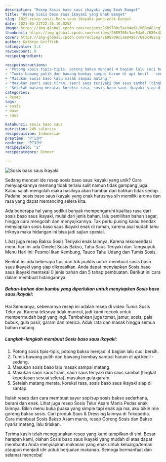 ```yaml
---
description: "Resep Sosis baso saus ikayaki yang Enak Banget"
title: "Resep Sosis baso saus ikayaki yang Enak Banget"
slug: 1022-resep-sosis-baso-saus-ikayaki-yang-enak-banget
date: 2021-03-22T22:46:10.025Z
image: https://img-global.cpcdn.com/recipes/2689700c5ae04a6c/680x482cq70/sosis-baso-saus-ikayaki-foto-resep-utama.jpg
thumbnail: https://img-global.cpcdn.com/recipes/2689700c5ae04a6c/680x482cq70/sosis-baso-saus-ikayaki-foto-resep-utama.jpg
cover: https://img-global.cpcdn.com/recipes/2689700c5ae04a6c/680x482cq70/sosis-baso-saus-ikayaki-foto-resep-utama.jpg
author: Kathryn Griffith
ratingvalue: 3.4
reviewcount: 9
recipeingredient:

recipeinstructions:
- "Potong sosis tipis-tipis, potong bakso menjadi 4 bagian lalu cuci bersih."
- "Tumis bawang putih dan bawang bombay sampai harum di api kecil - sedang."
- "Masukan sosis baso lalu masak sampai matang."
- "Masukan saori saus tiram, saori saus teriyaki dan saus sambal (tingkat kepedasan sesuai selera), masukan gula garam."
- "Setelah matang merata, koreksi rasa, sosis baso saus ikayaki siap di santap."
categories:
- Resep
tags:
- sosis
- baso
- saus

katakunci: sosis baso saus 
nutrition: 249 calories
recipecuisine: Indonesian
preptime: "PT13M"
cooktime: "PT32M"
recipeyield: "2"
recipecategory: Dinner

---
```



![Sosis baso saus ikayaki](https://img-global.cpcdn.com/recipes/2689700c5ae04a6c/680x482cq70/sosis-baso-saus-ikayaki-foto-resep-utama.jpg)

Sedang mencari ide resep sosis baso saus ikayaki yang unik? Cara menyiapkannya memang tidak terlalu sulit namun tidak gampang juga. Kalau salah mengolah maka hasilnya akan hambar dan bahkan tidak sedap. Padahal sosis baso saus ikayaki yang enak harusnya sih memiliki aroma dan rasa yang dapat memancing selera kita.

Ada beberapa hal yang sedikit banyak mempengaruhi kualitas rasa dari sosis baso saus ikayaki, mulai dari jenis bahan, lalu pemilihan bahan segar, hingga cara mengolah dan menyajikannya. Tak perlu pusing kalau hendak menyiapkan sosis baso saus ikayaki enak di rumah, karena asal sudah tahu triknya maka hidangan ini bisa jadi sajian spesial.

Lihat juga resep Bakso Sosis Teriyaki enak lainnya. Karena rekomendasi menu hari ini ada Omelet Sosis Bakso, Tahu Saus Teriyaki dan Tangsuyuk. Menu Hari Ini: Pesmol Ikan Kembung, Tauco Tahu Udang dan Tumis Sosis.


Berikut ini ada beberapa tips dan trik praktis untuk membuat sosis baso saus ikayaki yang siap dikreasikan. Anda dapat menyiapkan Sosis baso saus ikayaki memakai 0 jenis bahan dan 5 tahap pembuatan. Berikut ini cara dalam membuat hidangannya.

<!--inarticleads1-->

##### Bahan-bahan dan bumbu yang diperlukan untuk menyiapkan Sosis baso saus ikayaki:



Hai Semuanya, sebenarnya resep ini adalah resep di video Tumis Sosis Telur ya. Karena teksnya tidak muncul, jadi kami recook untuk mempermudah bagi yang ingi. Tambahkan juga tomat, jamur, sosis, pala bubuk, gula pasir, garam dan merica. Aduk rata dan masak hingga semua bahan matang. 

<!--inarticleads2-->

##### Langkah-langkah membuat Sosis baso saus ikayaki:

1. Potong sosis tipis-tipis, potong bakso menjadi 4 bagian lalu cuci bersih.
1. Tumis bawang putih dan bawang bombay sampai harum di api kecil - sedang.
1. Masukan sosis baso lalu masak sampai matang.
1. Masukan saori saus tiram, saori saus teriyaki dan saus sambal (tingkat kepedasan sesuai selera), masukan gula garam.
1. Setelah matang merata, koreksi rasa, sosis baso saus ikayaki siap di santap.


Itulah resep dan cara membuat sayur sop/sup sosis bakso sederhana, berani dan enak. Lihat juga resep Sosis Telur Asam Manis Pedas enak lainnya. Bikin menu buka puasa yang simple tapi enak aja ma, aku bikin mie goreng bakso sosis. Cari produk Saus &amp; Dressing lainnya di Tokopedia. Cara membuat Sosis Bakso Asam manis, resep Goreng Sosis dan Bakso nyaris matang, lalu tiriskan. 

Terima kasih telah menggunakan resep yang kami tampilkan di sini. Besar harapan kami, olahan Sosis baso saus ikayaki yang mudah di atas dapat membantu Anda menyiapkan makanan yang enak untuk keluarga/teman ataupun menjadi ide untuk berjualan makanan. Semoga bermanfaat dan selamat mencoba!
